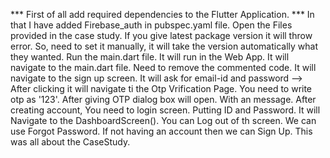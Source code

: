  *** First of all add required dependencies to the Flutter Application. 
 *** In that I have added Firebase_auth in pubspec.yaml file.
Open the Files provided in the case study. 
If you give latest package version it will throw error. 
So, need to set it manually, it will take the version automatically what they wanted.
Run the main.dart file.
It will run in the Web App.
It will navigate to the main.dart file. Need to remove the commented code.
It will navigate to the sign up screen.
It will ask for email-id and password --> After clicking it will navigate ti the Otp Vrification Page.
You need to write otp as '123'.
After giving OTP dialog box will open. With an message.
After creating account, You need to login screen.
Putting ID and Password.
It will Navigate to the DashboardScreen().
You can Log out of th screen.
We can use Forgot Password.
If not having an account then we can Sign Up.
This was all about the CaseStudy.
